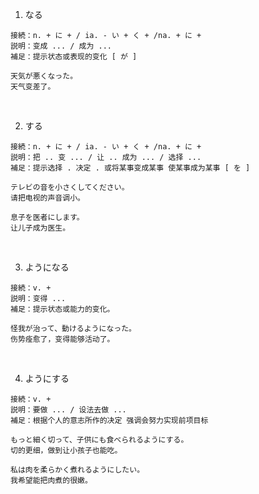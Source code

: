 1. なる
```
接続：n. + に + / ia. - い + く + /na. + に +　
説明：变成 ... / 成为 ...
補足：提示状态或表现的变化 [ が ]

天気が悪くなった。
天气变差了。
```
<br>
 
2. する
```
接続：n. + に + / ia. - い + く + /na. + に +　
説明：把 .. 变 ... / 让 .. 成为 ... / 选择 ... 
補足：提示选择 . 决定 . 或将某事变成某事 使某事成为某事 [ を ]

テレビの音を小さくしてください。
请把电视的声音调小。

息子を医者にします。
让儿子成为医生。
```
<br>
 
3. ようになる
```
接続：v. + 
説明：变得 ...
補足：提示状态或能力的变化。

怪我が治って、動けるようになった。
伤势痊愈了，变得能够活动了。
```
<br>
 
4. ようにする
```
接続：v. + 
説明：要做 ... / 设法去做 ...
補足：根据个人的意志所作的决定 强调会努力实现前项目标

もっと細く切って、子供にも食べられるようにする。
切的更细，做到让小孩子也能吃。
 
私は肉を柔らかく煮れるようにしたい。
我希望能把肉煮的很嫩。
```
<br>
 
